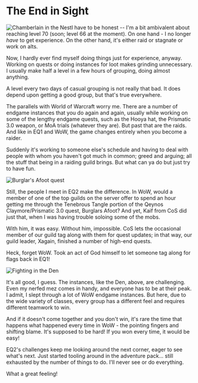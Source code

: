 # The End in Sight

![Chamberlain in the Nest](http://westkarana.com/wp-content/uploads/2006/08/080106chamberlain.jpg)I have to be honest -- I'm a bit ambivalent about reaching level 70 (soon; level 66 at the moment). On one hand - I no longer *have* to get experience. On the other hand, it's either raid or stagnate or work on alts.

Now, I hardly ever find myself doing things just for experience, anyway. Working on quests or doing instances for loot makes grinding unnecessary. I usually make half a level in a few hours of grouping, doing almost anything.

A level every two days of casual grouping is not really that bad. It does depend upon getting a good group, but that's true everywhere.

The parallels with World of Warcraft worry me. There are a number of endgame instances that you do again and again, usually while working on some of the lengthy endgame quests, such as the Hooya hat, the Prismatic 3.0 weapon, or MoA trials (whatever they are). But past that are the raids. And like in EQ1 and WoW, the game changes entirely when you become a raider.

Suddenly it's working to someone else's schedule and having to deal with people with whom you haven't got much in common; greed and arguing; all the stuff that being in a raiding guild brings. But what can ya do but just try to have fun.

![Burglar's Afoot quest](http://westkarana.com/wp-content/uploads/2006/08/080106burglar.jpg)

Still, the people I meet in EQ2 make the difference. In WoW, would a member of one of the top guilds on the server offer to spend an hour getting me through the Tenebrous Tangle portion of the Qeynos Claymore/Prismatic 3.0 quest, Burglars Afoot? And yet, Kaif from CoS did just that, when I was having trouble soloing some of the mobs.

With him, it was easy. Without him, impossible. CoS lets the occasional member of our guild tag along with them for quest updates; in that way, our guild leader, Xagain, finished a number of high-end quests.

Heck, forget WoW. Took an act of God himself to let someone tag along for flags back in EQ1!

![Fighting in the Den](http://westkarana.com/wp-content/uploads/2006/08/080106den.jpg)

It's all good, I guess. The instances, like the Den, above, are challenging. Even my nerfed mez comes in handy, and everyone has to be at their peak. I admit, I slept through a lot of WoW endgame instances. But here, due to the wide variety of classes, every group has a different feel and requires different teamwork to win.

And if it doesn't come together and you don't win, it's rare the time that happens what happened every time in WoW - the pointing fingers and shifting blame. It's supposed to be hard! If you won every time, it would be easy!

EQ2's challenges keep me looking around the next corner, eager to see what's next. Just started tooling around in the adventure pack... still exhausted by the number of things to do. I'll never see or do everything.

What a great feeling!
